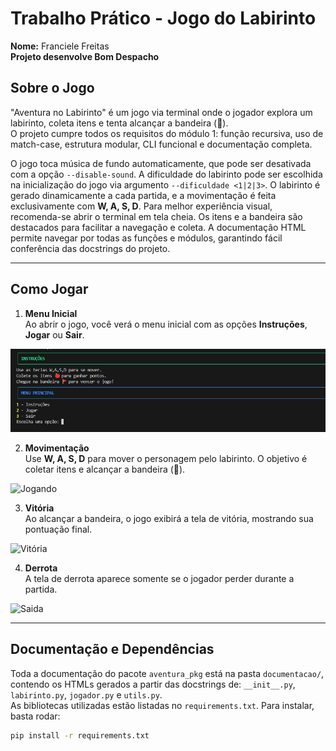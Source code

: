# Trabalho Prático - Jogo do Labirinto
**Nome:** Franciele Freitas  
**Projeto desenvolve Bom Despacho**   

## Sobre o Jogo
"Aventura no Labirinto" é um jogo via terminal onde o jogador explora um labirinto, coleta itens e tenta alcançar a bandeira (🚩).  
O projeto cumpre todos os requisitos do módulo 1: função recursiva, uso de match-case, estrutura modular, CLI funcional e documentação completa.

O jogo toca música de fundo automaticamente, que pode ser desativada com a opção `--disable-sound`. A dificuldade do labirinto pode ser escolhida na inicialização do jogo via argumento `--dificuldade <1|2|3>`. O labirinto é gerado dinamicamente a cada partida, e a movimentação é feita exclusivamente com **W, A, S, D**. Para melhor experiência visual, recomenda-se abrir o terminal em tela cheia. Os itens e a bandeira são destacados para facilitar a navegação e coleta. A documentação HTML permite navegar por todas as funções e módulos, garantindo fácil conferência das docstrings do projeto.

---

## Como Jogar

1. **Menu Inicial**  
Ao abrir o jogo, você verá o menu inicial com as opções **Instruções**, **Jogar** ou **Sair**.  

![Tela Inicial](img/img.png)

2. **Movimentação**  
Use **W, A, S, D** para mover o personagem pelo labirinto. O objetivo é coletar itens e alcançar a bandeira (🚩).  

![Jogando]()

3. **Vitória**  
Ao alcançar a bandeira, o jogo exibirá a tela de vitória, mostrando sua pontuação final.  

![Vitória]()

4. **Derrota**  
A tela de derrota aparece somente se o jogador perder durante a partida.  

![Saida]()

---

## Documentação e Dependências

Toda a documentação do pacote `aventura_pkg` está na pasta `documentacao/`, contendo os HTMLs gerados a partir das docstrings de: `__init__.py`, `labirinto.py`, `jogador.py` e `utils.py`.  
As bibliotecas utilizadas estão listadas no `requirements.txt`. Para instalar, basta rodar:

```bash
pip install -r requirements.txt
